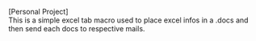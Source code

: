 [Personal Project]</br>
This is a simple excel tab macro used to place excel infos in a .docs and then send each docs to respective mails.
